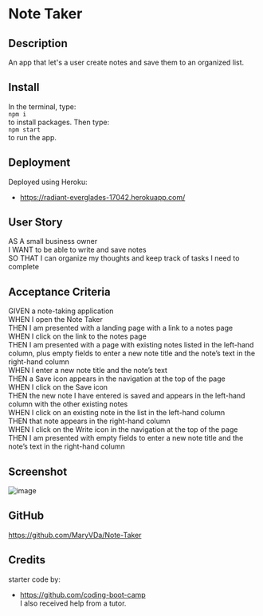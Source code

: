# Note Taker

## Description
An app that let's a user create notes and save them to an organized list.

## Install
In the terminal, type:   
```npm i```   
to install packages. Then type:   
```npm start```   
to run the app. 

## Deployment
Deployed using Heroku:   
* https://radiant-everglades-17042.herokuapp.com/

## User Story
AS A small business owner   
I WANT to be able to write and save notes   
SO THAT I can organize my thoughts and keep track of tasks I need to complete   

## Acceptance Criteria
GIVEN a note-taking application    
WHEN I open the Note Taker   
THEN I am presented with a landing page with a link to a notes page   
WHEN I click on the link to the notes page   
THEN I am presented with a page with existing notes listed in the left-hand column, plus empty fields to enter a new note title and the note’s text in the right-hand column    
WHEN I enter a new note title and the note’s text   
THEN a Save icon appears in the navigation at the top of the page   
WHEN I click on the Save icon   
THEN the new note I have entered is saved and appears in the left-hand column with the other existing notes   
WHEN I click on an existing note in the list in the left-hand column   
THEN that note appears in the right-hand column   
WHEN I click on the Write icon in the navigation at the top of the page   
THEN I am presented with empty fields to enter a new note title and the note’s text in the right-hand column   

## Screenshot
![image](https://github.com/MaryVDa/Note-Taker/assets/122223756/b867fbf1-d791-40ea-8490-700e744a8b3e)

## GitHub
https://github.com/MaryVDa/Note-Taker

## Credits
starter code by:
* https://github.com/coding-boot-camp   
I also received help from a tutor.
